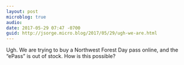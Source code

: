 ```yaml
---
layout: post
microblog: true
audio: 
date: 2017-05-29 07:47 -0700
guid: http://jsorge.micro.blog/2017/05/29/ugh-we-are.html
---
```

Ugh. We are trying to buy a Northwest Forest Day pass online, and the “ePass” is out of stock. How is this possible?
